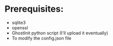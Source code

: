 # Prerequisites:
- sqlite3
- openssl
- GhostInit python script (I'll upload it eventually)
- To modify the config.json file

